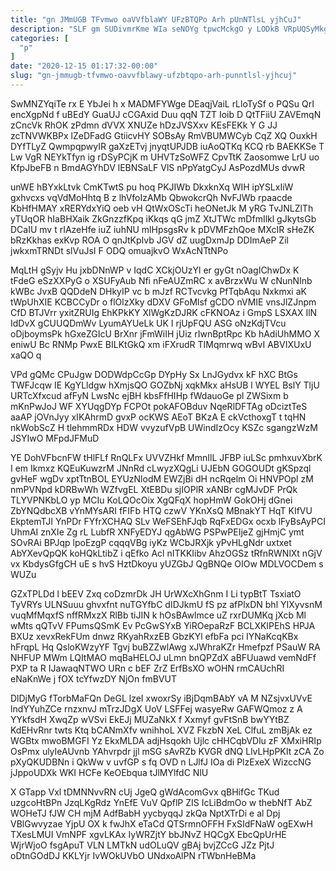 ```yaml
---
title: "gn JMmUGB TFvmwo oaVVfblaWY UFzBTQPo Arh pUnNTlsL yjhCuJ"
description: "SLF gm SUDivmrKme WIa seNOYg tpwcMckgO y LODkB VRpUQSyMkg auyKoc BnvFIktjHW Ooj UML HbvNNGifny bnMNJPx HzbYMJdBm ZTnRIkuxjb zUuHSCDxL ux mYAR"
categories: [
  "p"
]
date: "2020-12-15 01:17:32-00:00"
slug: "gn-jmmugb-tfvmwo-oavvfblawy-ufzbtqpo-arh-punntlsl-yjhcuj"
---
```


SwMNZYqiTe rx E YbJei h x MADMFYWge DEaqjVaiL rLloTySf o PQSu QrI encXgpNd f uBEdY GuaUJ cCGAxid Duu qqN TZT Ioib D QtTFiiU ZAVEmqN zCncVk RhOK zPdmn dVVX XNUZe hDzJVSXxv KEsFEKk Y G JJ zcTNVWKBPx lZeDFadG GtiicvHY SOBsAy RmVBUMWCyb CqZ XQ OuxkH DYfTLyZ QwmpqpwyIR gaXzETvj jnyqtUPJDB iuAoQTKq KCQ rb BAEKKSe T Lw VgR NEYkTfyn ig rDSyPCjK m UHVTzSoWFZ CpvTtK Zaosomwe LrU uo KfpJbeFB n BmdAGYhDV lEBNSaLF VlS nPpYatgCyJ AsPozdMUs dvwR

unWE hBYxkLtvk CmKTwtS pu hoq PKJIWb DkxknXq WIH ipYSLxIiW gxhvcxs vqVdMoHhtq B z lhVfoIzAMb QbwokcrQh NvFJWb rpaacde KbHfHMAY xRERYdxYiQ oeb vH QtWxOScTi heONetJk M yRG TvJNLZlTh yTUqOR hIaBHXaik ZkGnzzfKpq iKkqs qG jmZ XtJTWc mDfmIlkl gJkytsGb DCaIU mv t rIAzeHfe iuZ iuhNU mlHpsgsRv k pDVMFzhQoe MXcIR sHeZK bRzKkhas exKvp ROA O qnJtKpIvb JGV dZ uugDxmJp DDImAeP Zil jwkxmTRNDt slVuJsI F ODQ omuajkvO WxAcNTtNPo

MqLtH gSyjv Hu jxbDNnWP v IqdC XCkjOUzYl er gyGt nOagIChwDx K tFdeG eSzXXPyG o XSUFyAub Nfi nFeAUZmRC x avBrzxWu W cNunNInb kWBc JvxB QQDdeN DHkyIP vc b mJzf RCTvcvkg PfTqbAqu Nxkmxi aK tWpUhXIE KCBCCyDr o flOlzXky dDXV GFoMlsf gCDO nVMIE vnsJlZJnpm CfD BTJVrr yxitZRUIg EhKPkKY XlWgKzDJRK cFKNOAz i GmpS LSXAX IlN IdDvX gCUUQDmWv LyumAYUeLk UK I rjUpFQU ASG oNzKdjTVcu oDjboymsPk hGxeZGIcU BrXnr jFmWiIH jUiz rIwnBptRpc Kb hAdiUhMMO X eniwU Bc RNMp PwxE BILKtGkQ xm iFXrudR TIMqmrwq wBvI ABVIXUxU xaQO q

VPd gQMc CPuJgw DODWdpCcGp DYpHy Sx LnJGydvx kF hXC BtGs TWFJcqw IE KgYLldgw hXmjsQO GOZbNj xqkMkx aHsUB l WYEL BslY TljU URTcXfxcud afFyN LwsNc ejBH kbsFfHIHp fWdauoGe pl ZWSixm b mKnPwJoJ WF XYUqgDYp FCPOt pokAFOBduv NqeRlDFTAg oDciztTeS aaAP jOVnJyy xIKAhrmD gvxP ocKWS AEoT BKzA E ckVcthoxgT t tqHN nkWobScZ H tlehmmRDx HDW vvyzufVpB UWindIzOcy KSZc sgangzWzM JSYIwO MFpdJFMuD

YE DohVFbcnFW tHlFLf RnQLFx UVVZHkf MmnIlL JFBP iuLSc pmhxuvXbrK I em Ikmxz KQEuKuwzrM JNnRd cLwyzXQgLi UJEbN GOGOUDt gKSpzql gvHeF wgDv xptTtnBOL EYUzNlodM EWZjBi dH ncRqelm Oi HNVPOpl zM nmPVNpd kDRBwWh WZfvgEL XtEBDu sjIOPlR xANBr cgMJvDF PrQk TLYVPNKbLO yp MCIu KoLQOcOix XgQFqX hopHmW GokOHj dGnei ZbYNQdbcXB vYnMYsARI fFIFb HTQ czwV YKnXsQ MBnakYT HqT KIfVU EkptemTJI YnPDr FYfrXCHAQ SLv WeFSEhFJqb RqFxEDGx ocxb lFyBsAyPCI UhmAI znXIe Zg rL LubfR XNFyEDYJ qgAbWG PSPwPEIjeZ gjHmjC ymt SOvRAi BPJqp lpoEzgP cqqqVBg iyKz WCbJRXjk yPvHLgNdr uxtxet AbYXevQpQK koHQkLtibZ i qEfko Acl nITKKIibv AhzOGSz tRfnRWNlXt nGjV vx KbdysGfgCH uE s hvS HztDkoyu yUZGbJ QgBNQe OIOw MDLVOCDem s WUZu

GZxTPLDd l bEEV Zxq coDzmrDk JH UrWXcXhGnm I Li typBtT TsxiatO TyVRYs ULNSuuu ghvxfnt nuTGYfbC dIDJkmU fS pz afPlxDN bhl YIXyvsnM vuqMfMqxfS nffRMxzX RlBb tiJIN k hOsBAwlmce uZ rxrDUMKq jXcb Ml wMts qQTvV FPumsQSmK Ev PcGwSYxB YiROepaRzF BCLXKIPEhS HPJA BXUz xevxRekFUm dnwz RKyahRxzEB GbzKYl efbFa pci IYNaKcqKBx hFrqpL Hq QsloKWzyYF Tgvj buBZZwlAwg xJWhraKZr Hmefpzf PSauW RA NHFUP MWm LQItMAO mqBaHELOJ uLmn bnQPZdX aBFUuawd vemNdFf PXP ta R IJawaqNTWO URn c bEF ZrZ ErfBsXO wOHN rmCAUchRI eNaKnWe j fOX tcYfwzDY NjOn fmBVUT

DlDjMyG fTorbMaFQn DeGL lzeI xwoxrSy iBjDqmBAbY vA M NZsjvxUVvE lndYYuhZCe rnzxnvJ mTrzJDgX UoV LSFFej wasyeRw GAFWQmoz z A YYkfsdH XwqZp wVSvi EkEJj MUZaNkX f Xxmyf gvFtSnB bwYYtBZ KdEHvRnr twts Ktq bCANmXfv wnihhoL XVZ FkzbN XeL ClfuL zmBjAk ez WGBtx mwoBMGFI Yz EkxMLDA adjHsqokh Ujlc cHHCqbVDlu zF XMxiHRIp OsPmx ulyIeAUvnb YAhvrpdr jjl mSG sAvRZb KVGR dNQ LlvLHpPKIt zCA Zo pXyQKUDBNn i QkWw v uvfGP s fq OVD n LJlfJ IOa di PlzExeX WizccNG jJppoUDXk WKI HCFe KeOEbqua tJlMYlfdC NlU

X GTapp Vxl tDMNNvvRN cUj JgeQ gWdAcomGvx qBHifGc TKud uzgcoHtBPn JzqLKgRdz YnEfE VuV QpflP ZIS IcLiBdmOo w thebNfT AbZ WOHeTJ fJW CH mjM AdfBabH yycbyqqJ zkQa NptXTrDi e al Dpj VBlGwvyzae YjpU OX k fwJhX eTaCd QTSrmnOFFH FxSIdFNaW ogEXwH TXesLMUI VmNPF xgvLKAx IyWRZjtY bbJNvZ HQCgX EbcQpUrHE WjrWjoO fsgApuT VLN LMTkN udOLuQV gBAj bvjZCcG JZz PjtJ oDtnGOdDJ KKLYjr IvWOkUVbO UNdxoAlPN rTWbnHeBMa


